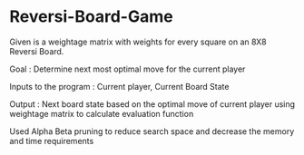 # Reversi-Board-Game

Given is a weightage matrix with weights for every square on an 8X8 Reversi Board.

Goal : Determine next most optimal move for the current player

Inputs to the program : Current player, Current Board State

Output : Next board state based on the optimal move of current player using weightage matrix to calculate evaluation function

Used Alpha Beta pruning to reduce search space and decrease the memory and time requirements
